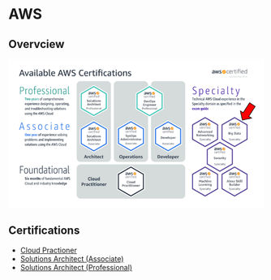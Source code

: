 # AWS

## Overvciew 

<img src="image.png" />

## Certifications


* [Cloud Practioner](practitioner.md)
* [Solutions Architect (Associate)](solutions_architect_associate.md)
* [Solutions Architect (Professional)](solutions_architect_professional.md)